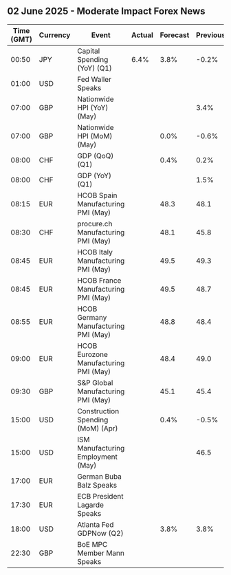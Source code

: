 ## 02 June 2025 - Moderate Impact Forex News

| Time (GMT) | Currency | Event | Actual | Forecast | Previous |
|------|----------|-------|--------|----------|----------|
| 00:50 | JPY | Capital Spending (YoY) (Q1) | 6.4% | 3.8% | -0.2% |
| 01:00 | USD | Fed Waller Speaks |  |  |  |
| 07:00 | GBP | Nationwide HPI (YoY) (May) |  |  | 3.4% |
| 07:00 | GBP | Nationwide HPI (MoM) (May) |  | 0.0% | -0.6% |
| 08:00 | CHF | GDP (QoQ) (Q1) |  | 0.4% | 0.2% |
| 08:00 | CHF | GDP (YoY) (Q1) |  |  | 1.5% |
| 08:15 | EUR | HCOB Spain Manufacturing PMI (May) |  | 48.3 | 48.1 |
| 08:30 | CHF | procure.ch Manufacturing PMI (May) |  | 48.1 | 45.8 |
| 08:45 | EUR | HCOB Italy Manufacturing PMI (May) |  | 49.5 | 49.3 |
| 08:45 | EUR | HCOB France Manufacturing PMI (May) |  | 49.5 | 48.7 |
| 08:55 | EUR | HCOB Germany Manufacturing PMI (May) |  | 48.8 | 48.4 |
| 09:00 | EUR | HCOB Eurozone Manufacturing PMI (May) |  | 48.4 | 49.0 |
| 09:30 | GBP | S&P Global Manufacturing PMI (May) |  | 45.1 | 45.4 |
| 15:00 | USD | Construction Spending (MoM) (Apr) |  | 0.4% | -0.5% |
| 15:00 | USD | ISM Manufacturing Employment (May) |  |  | 46.5 |
| 17:00 | EUR | German Buba Balz Speaks |  |  |  |
| 17:30 | EUR | ECB President Lagarde Speaks |  |  |  |
| 18:00 | USD | Atlanta Fed GDPNow (Q2) |  | 3.8% | 3.8% |
| 22:30 | GBP | BoE MPC Member Mann Speaks |  |  |  |
